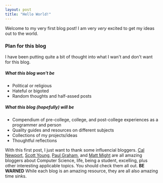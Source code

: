 ```yaml
---
layout: post
title: "Hello World!"
---
```

Welcome to my very first blog post! I am very _very_ excited to get my ideas out to the world.

### Plan for this blog

I have been putting quite a bit of thought into what I wan't and don't want for this blog.

##### What this blog __won't__ be
* Political or religious
* Hateful or bigoted
* Random thoughts and half-assed posts

##### What this blog (hopefully) __will__ be
* Compendium of pre-college, college, and post-college experiences as a programmer and person
* Quality guides and resources on different subjects
* Collections of my projects/ideas
* Thoughtful reflections

With this first post, I just want to thank some influencial bloggers. [Cal Newport](calnewport.com/blog/), [Scott Young](https://www.scotthyoung.com/blog/), [Paul Graham](http://www.paulgraham.com/articles.html), and [Matt Might](http://matt.might.net/articles/) are all amazing bloggers about Computer Science, life, being a student, excelling, plus other interesting applicable topics. You should check them all out. __BE WARNED__ While each blog is an amazing resource, they are all also amazing time sinks.
